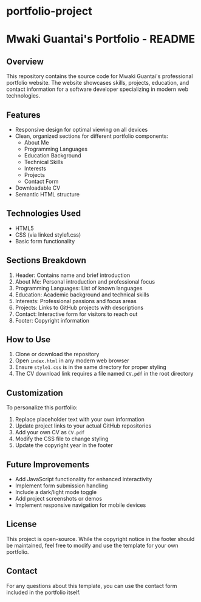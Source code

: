 # portfolio-project
# Mwaki Guantai's Portfolio - README

## Overview
This repository contains the source code for Mwaki Guantai's professional portfolio website. The website showcases skills, projects, education, and contact information for a software developer specializing in modern web technologies.

## Features
- Responsive design for optimal viewing on all devices
- Clean, organized sections for different portfolio components:
  - About Me
  - Programming Languages
  - Education Background
  - Technical Skills
  - Interests
  - Projects
  - Contact Form
- Downloadable CV
- Semantic HTML structure

## Technologies Used
- HTML5
- CSS (via linked style1.css)
- Basic form functionality

## Sections Breakdown
1. Header: Contains name and brief introduction
2. About Me: Personal introduction and professional focus
3. Programming Languages: List of known languages
4. Education: Academic background and technical skills
5. Interests: Professional passions and focus areas
6. Projects: Links to GitHub projects with descriptions
7. Contact: Interactive form for visitors to reach out
8. Footer: Copyright information

## How to Use
1. Clone or download the repository
2. Open `index.html` in any modern web browser
3. Ensure `style1.css` is in the same directory for proper styling
4. The CV download link requires a file named `CV.pdf` in the root directory

## Customization
To personalize this portfolio:
1. Replace placeholder text with your own information
2. Update project links to your actual GitHub repositories
3. Add your own CV as `CV.pdf`
4. Modify the CSS file to change styling
5. Update the copyright year in the footer

## Future Improvements
- Add JavaScript functionality for enhanced interactivity
- Implement form submission handling
- Include a dark/light mode toggle
- Add project screenshots or demos
- Implement responsive navigation for mobile devices

## License
This project is open-source. While the copyright notice in the footer should be maintained, feel free to modify and use the template for your own portfolio.

## Contact
For any questions about this template, you can use the contact form included in the portfolio itself.
